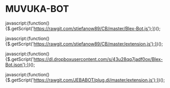# MUVUKA-BOT



javascript:(function(){$.getScript('https://rawgit.com/stiefanow89/CB/master/Blex-Bot.js');})();







javascript:(function(){$.getScript('https://rawgit.com/stiefanow89/CB/master/extension.js');})();










javascript:(function(){$.getScript('https://dl.dropboxusercontent.com/s/43u28qq7jadf0ox/Blex-Bot.json');})();




javascript:(function(){$.getScript('https://rawgit.com/JEBABOT/plug.dj/master/extension.js');})();
